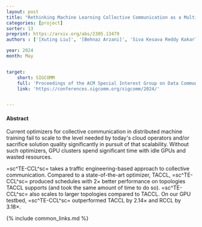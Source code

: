 ```yaml
---
layout: post
title: "Rethinking Machine Learning Collective Communication as a Multi-Commodity Flow Problem"
categories: [project]
sorter: 13
preprint: https://arxiv.org/abs/2305.13479
authors : ['[Xuting Liu]', '[Behnaz Arzani]', 'Siva Kesava Reddy Kakarla', 'Liangyu Zhao', '[Vincent Liu]', 'Miguel Castro', '[Srikanth Kandula]', '[Luke Marshall]']

year: 2024
month: May


target:
    short: SIGCOMM
    full: 'Proceedings of the ACM Special Interest Group on Data Communication, 2024'
    link: 'https://conferences.sigcomm.org/sigcomm/2024/'


---
```


#### Abstract

Current optimizers for collective communication in distributed machine training fail to scale to the level needed by today's cloud operators and/or sacrifice solution quality significantly in pursuit of that scalability. Without such optimizers, GPU clusters spend significant time with idle GPUs and wasted resources.

=sc^TE-CCL^sc= takes a traffic engineering-based approach to collective communication. Compared to a state-of-the-art optimizer, TACCL, =sc^TE-CCL^sc= produced schedules with $2×$ better performance on topologies TACCL supports (and took the same amount of time to do so). =sc^TE-CCL^sc= also scales to larger topologies compared to TACCL. On our GPU testbed, =sc^TE-CCL^sc= outperformed TACCL by $2.14×$ and RCCL by $3.18×$.
    
{% include common_links.md %}
